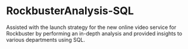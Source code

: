 # RockbusterAnalysis-SQL
Assisted with the launch strategy for the new online video service for Rockbuster by performing an in-depth analysis and provided insights to various departments using SQL.

